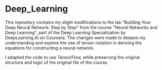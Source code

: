 # Deep_Learning



This repository contains my slight modifications to the lab "Building Your Deep Neural Network: Step by Step" from the course "Neural Networks and Deep Learning", 
part of the Deep Learning Specialization by DeepLearning.AI on Coursera. The changes were made to deepen my understanding and explore the use of tensor notation 
in deriving the equations for constructing a neural network.

I adapted the code to use TensorFlow, while preserving the original structure and logic of the original file of the course.
